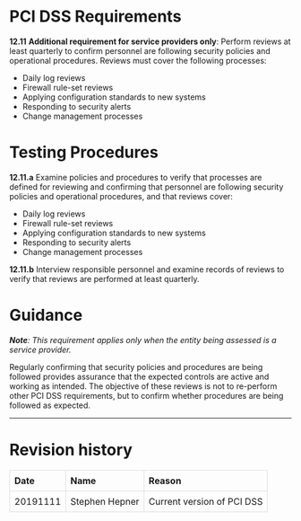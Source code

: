 PCI DSS Requirements
====================

**12.11** **Additional requirement for service providers only**: Perform
reviews at least quarterly to confirm personnel are following security
policies and operational procedures. Reviews must cover the following
processes:

-   Daily log reviews
-   Firewall rule-set reviews
-   Applying configuration standards to new systems
-   Responding to security alerts
-   Change management processes

Testing Procedures
==================

**12.11.a** Examine policies and procedures to verify that processes are
defined for reviewing and confirming that personnel are following
security policies and operational procedures, and that reviews cover:

-   Daily log reviews
-   Firewall rule-set reviews
-   Applying configuration standards to new systems
-   Responding to security alerts
-   Change management processes

**12.11.b** Interview responsible personnel and examine records of
reviews to verify that reviews are performed at least quarterly.

Guidance
========

***Note**: This requirement applies only when the entity being assessed
is a service provider.*

Regularly confirming that security policies and procedures are being
followed provides assurance that the expected controls are active and
working as intended. The objective of these reviews is not to re-perform
other PCI DSS requirements, but to confirm whether procedures are being
followed as expected.

------------------------------------------------------------------------

Revision history
================

<style>
table { border-collapse: collapse; width: 100%; }
td, th { border: 1px solid #dddddd; text-align: left; padding: 8px; }
</style>
<table>
<tr>
<th>
Date
</th>
<th>
Name
</th>
<th>
Reason
</th>
</tr>
<tr>
<td>
20191111
</td>
<td>
Stephen Hepner
</td>
<td>
Current version of PCI DSS
</td>
</tr>
</table>
